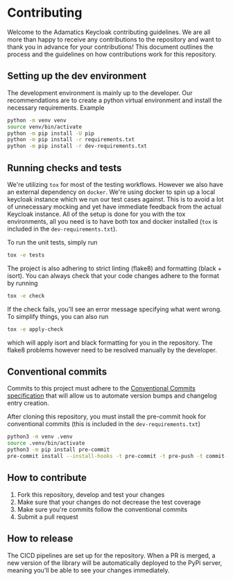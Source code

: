 # Contributing

Welcome to the Adamatics Keycloak contributing guidelines. We are all more than happy to receive
any contributions to the repository and want to thank you in advance for your contributions!
This document outlines the process and the guidelines on how contributions work for this repository.

## Setting up the dev environment

The development environment is mainly up to the developer. Our recommendations are to create a python
virtual environment and install the necessary requirements. Example

```sh
python -m venv venv
source venv/bin/activate
python -m pip install -U pip
python -m pip install -r requirements.txt
python -m pip install -r dev-requirements.txt
```

## Running checks and tests

We're utilizing `tox` for most of the testing workflows. However we also have an external dependency on `docker`.
We're using docker to spin up a local keycloak instance which we run our test cases against. This is to avoid
a lot of unnecessary mocking and yet have immediate feedback from the actual Keycloak instance. All of the setup
is done for you with the tox environments, all you need is to have both tox and docker installed
(`tox` is included in the `dev-requirements.txt`).

To run the unit tests, simply run

```sh
tox -e tests
```

The project is also adhering to strict linting (flake8) and formatting (black + isort). You can always check that
your code changes adhere to the format by running

```sh
tox -e check
```

If the check fails, you'll see an error message specifying what went wrong. To simplify things, you can also run

```sh
tox -e apply-check
```

which will apply isort and black formatting for you in the repository. The flake8 problems however need to be resolved
manually by the developer.

## Conventional commits

Commits to this project must adhere to the [Conventional Commits
specification](https://www.conventionalcommits.org/en/v1.0.0/) that will allow
us to automate version bumps and changelog entry creation.

After cloning this repository, you must install the pre-commit hook for
conventional commits (this is included in the `dev-requirements.txt`)

```sh
python3 -m venv .venv
source .venv/bin/activate
python3 -m pip install pre-commit
pre-commit install --install-hooks -t pre-commit -t pre-push -t commit-msg
```

## How to contribute

1. Fork this repository, develop and test your changes
2. Make sure that your changes do not decrease the test coverage
3. Make sure you're commits follow the conventional commits
4. Submit a pull request

## How to release

The CICD pipelines are set up for the repository. When a PR is merged, a new version of the library
will be automatically deployed to the PyPi server, meaning you'll be able to see your changes immediately.
